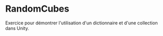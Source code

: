 # RandomCubes
Exercice pour démontrer l'utilisation d'un dictionnaire et d'une collection dans Unity.
